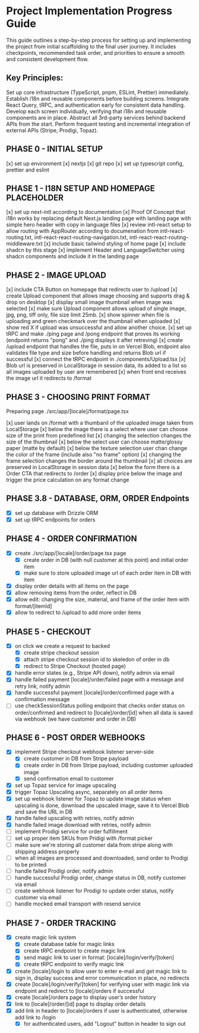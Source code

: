# Project Implementation Progress Guide

This guide outlines a step-by-step process for setting up and implementing the project from initial scaffolding to the final user journey. It includes checkpoints, recommended task order, and priorities to ensure a smooth and consistent development flow.

## Key Principles:

Set up core infrastructure (TypeScript, pnpm, ESLint, Prettier) immediately.
Establish i18n and reusable components before building screens.
Integrate React Query, tRPC, and authentication early for consistent data handling.
Develop each screen individually, verifying that i18n and reusable components are in place.
Abstract all 3rd-party services behind backend APIs from the start.
Perform frequent testing and incremental integration of external APIs (Stripe, Prodigi, Topaz).

## PHASE 0 - INITIAL SETUP

[x] set up environment
[x] nextjs
[x] git repo
[x] set up typescript config, prettier and eslint

## PHASE 1 - I18N SETUP AND HOMEPAGE PLACEHOLDER

[x] set up next-intl according to documentation
[x] Proof Of Concept that i18n works by replacing default Next.js landing page with landing page with simple hero header with copy in language files
[x] review intl-react setup to allow routing with AppRouter according to documenation from intl-react-routing.txt, intl-react-react-routing-navigation.txt, intl-react-react-routing-middleware.txt
[x] include basic tailwind styling of home page
[x] include shadcn by this stage
[x] implement Header and LanguageSwitcher using shadcn components and include it in the landing page

## PHASE 2 - IMAGE UPLOAD

[x] include CTA Button on homepage that redirects user to /upload
[x] create Upload component that allows image choosing and supports drag & drop on desktop
[x] display small image thumbnail when image was selected
[x] make sure Upload component allows upload of single image, jpg, png, tiff only, file size limit 25mb.
[x] show spinner when file is uploading and green checkmark over the thumbnail when uploaded
[x] show red X if upload was unsuccessful and allow another choice.
[x] set up tRPC and make ./ping page and /pong endpoint that proves its working (endpoint returns "pong" and ./ping displays it after retreving)
[x] create /upload endpoint that handles the file, puts in on Vercel Blob, endpoint also validates file type and size before handling and returns Blob url if successful
[x] connect the tRPC endpoint in ./components/Upload.tsx
[x] Blob url is preserved in LocalStorage in session data, its added to a list so all images uploaded by user are remembered
[x] when front end receives the image url it redirects to /format

## PHASE 3 - CHOOSING PRINT FORMAT

Preparing page ./src/app/[locale]/format/page.tsx

[x] user lands on /format with a thumbanil of the uploaded image taken from LocalStorage
[x] below the image there is a select where user can choose size of the print from predefined list
[x] changing the selection changes the size of the thumbnail
[x] below the select user can choose matte/glossy paper (matte by default)
[x] below the texture selection user chan change the color of the frame (include also "no frame" option)
[x] changing the frame selection changes the border around the thumbnail
[x] all choices are preserved in LocalStorage in session data
[x] below the form there is a Order CTA that redirects to /order
[x] display price below the image and trigger the price calculation on any format change

## PHASE 3.8 - DATABASE, ORM, ORDER Endpoints

- [x] set up database with Drizzle ORM
- [x] set up tRPC endpoints for orders

## PHASE 4 - ORDER CONFIRMATION

- [x] create ./src/app/[locale]/order/page.tsx page
  - [x] create order in DB (with null customer at this point) and initial order item
  - [x] make sure to store uploaded image url of each order item in DB with item
- [x] display order details with all items on the page
- [x] allow removing items from the order, reflect in DB
- [x] allow edit: changing the size, material, and frame of the order item with format/[itemId]
- [x] allow to redirect to /upload to add more order items

## PHASE 5 - CHECKOUT

- [x] on click we create a request to backed
  - [x] create stripe checkout session
  - [x] attach stripe checkout session id to skeledon of order in db
  - [x] redirect to Stripe Checkout (hosted page)
- [x] handle error states (e.g., Stripe API down), notify admin via email
- [x] handle failed payment [locale]/order/failed page with a message and retry link, notify admin
- [x] handle successful payment [locale]/order/confirmed page with a confirmation message
- [ ] use checkSessionStatus polling endpoint that checks order status on order/confirmed and redirect to [locale]/order/[id] when all data is saved via webhook (we have customer and order in DB)

## PHASE 6 - POST ORDER WEBHOOKS

- [x] implement Stripe checkout webhook listener server-side
  - [x] create customer in DB from Stripe payload
  - [x] create order in DB from Stripe payload, including customer uploaded image
  - [x] send confirmation email to customer
- [x] set up Topaz service for image upscaling
- [x] trigger Topaz Upscaling async, separately on all order items
- [x] set up webhook listener for Topaz to update image status when upscaling is done, download the upscaled image, save it to Vercel Blob and save the URL in DB
- [x] handle failed upscaling with retries, notify admin
- [x] handle failed image download with retries, notify admin
- [ ] implement Prodigi service for order fulfillment
- [ ] set up proper item SKUs from Pridigi with /format picker
- [ ] make sure we're storing all customer data from stripe along with shipping address properly
- [ ] when all images are processed and downloaded, send order to Prodigi to be printed
- [ ] handle failed Prodigi order, notify admin
- [ ] handle successful Prodigi order, change status in DB, notify customer via email
- [ ] create webhook listener for Prodigi to update order status, notify customer via email
- [ ] handle mocked email transport with resend service

## PHASE 7 - ORDER TRACKING

- [x] create magic link system
  - [x] create database table for magic links
  - [x] create tRPC endpoint to create magic link
  - [x] send magic link to user in format: [locale]/login/verify/[token]
  - [x] create tRPC endpoint to verify magic link
- [x] create [locale]/login to allow user to enter e-mail and get magic link to sign in, display success and error communication in place, no redirects
- [x] create [locale]/login/verify/[token] for verifying user with magic link via endpoint and redirect to [locale]/orders if successful
- [x] create [locale]/orders page to display user’s order history
- [x] link to [locale]/order/[id] page to display order details
- [x] add link in header to [locale]/orders if user is authenticated, otherwise add link to /login
  - [x] for authenticated users, add "Logout" button in header to sign out
